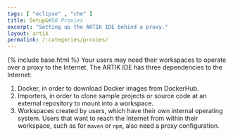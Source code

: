 ```yaml
---
tags: [ "eclipse" , "che" ]
title: Setup&#58 Proxies
excerpt: "Setting up the ARTIK IDE behind a proxy."
layout: artik
permalink: /:categories/proxies/
---
```

{% include base.html %}
Your users may need their workspaces to operate over a proxy to the Internet. The ARTIK IDE has three dependencies to the Internet:

1. Docker, in order to download Docker images from DockerHub.
2. Importers, in order to clone sample projects or source code at an external repository to mount into a workspace.
3. Workspaces created by users, which have their own internal operating system. Users that want to reach the Internet from within their workspace, such as for `maven` or `npm`, also need a proxy configuration.
